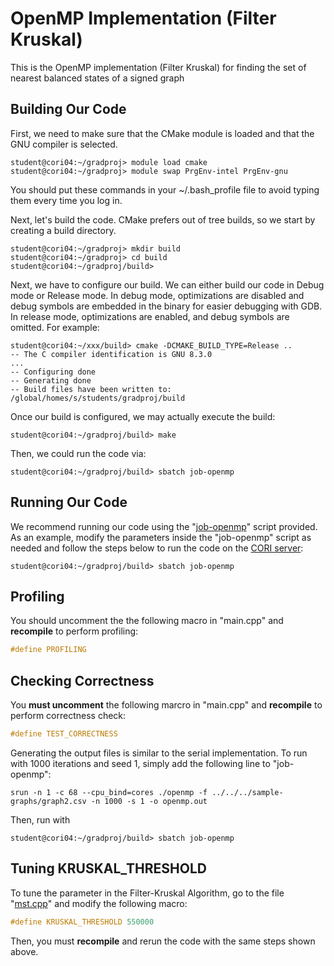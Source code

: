 # OpenMP Implementation (Filter Kruskal)
This is the OpenMP implementation (Filter Kruskal) for finding the set of nearest balanced states of a signed graph

## Building Our Code
First, we need to make sure that the CMake module is loaded and that the GNU compiler is selected.
```
student@cori04:~/gradproj> module load cmake
student@cori04:~/gradproj> module swap PrgEnv-intel PrgEnv-gnu
```
You should put these commands in your ~/.bash_profile file to avoid typing them every time you log in.

Next, let's build the code. CMake prefers out of tree builds, so we start by creating a build directory.

```
student@cori04:~/gradproj> mkdir build
student@cori04:~/gradproj> cd build
student@cori04:~/gradproj/build>
```

Next, we have to configure our build. We can either build our code in Debug mode or Release mode. In debug mode, optimizations are disabled and debug symbols are embedded in the binary for easier debugging with GDB. In release mode, optimizations are enabled, and debug symbols are omitted. For example:
```
student@cori04:~/xxx/build> cmake -DCMAKE_BUILD_TYPE=Release ..
-- The C compiler identification is GNU 8.3.0
...
-- Configuring done
-- Generating done
-- Build files have been written to: /global/homes/s/students/gradproj/build
```

Once our build is configured, we may actually execute the build:
```
student@cori04:~/gradproj/build> make
```

Then, we could run the code via:
```
student@cori04:~/gradproj/build> sbatch job-openmp
```

## Running Our Code
We recommend running our code using the "[job-openmp](https://github.com/tezktenr/CS267-Spring2022-GradProject-Group46/blob/main/openmp/mst-filter-kruskal/job-openmp)" script provided. As an example, modify the parameters inside the "job-openmp" script as needed and follow the steps below to run the code on the [CORI server](https://docs.nersc.gov/systems/cori/):
```
student@cori04:~/gradproj/build> sbatch job-openmp
```


## Profiling
You should uncomment the the following macro in "main.cpp" and **recompile** to perform profiling:
```C++
#define PROFILING
```

## Checking Correctness
You **must uncomment** the following marcro in "main.cpp" and **recompile** to perform correctness check:
```C++
#define TEST_CORRECTNESS
```
Generating the output files is similar to the serial implementation. To run with 1000 iterations and seed 1, simply add the following line to "job-openmp":
```
srun -n 1 -c 68 --cpu_bind=cores ./openmp -f ../../../sample-graphs/graph2.csv -n 1000 -s 1 -o openmp.out
```
Then, run with
```
student@cori04:~/gradproj/build> sbatch job-openmp
```

## Tuning KRUSKAL_THRESHOLD
To tune the parameter in the Filter-Kruskal Algorithm, go to the file "[mst.cpp](https://github.com/tezktenr/CS267-Spring2022-GradProject-Group46/blob/main/openmp/mst-filter-kruskal/mst.cpp)" and modify the following macro:
```C++
#define KRUSKAL_THRESHOLD 550000
```

Then, you must **recompile** and rerun the code with the same steps shown above.
